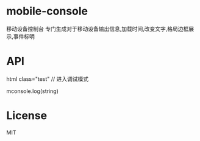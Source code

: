 ﻿# mobile-console
移动设备控制台
专门生成对于移动设备输出信息,加载时间,改变文字,格局边框展示,事件标明

# API

html class="test" // 进入调试模式

mconsole.log(string)

# License

MIT




